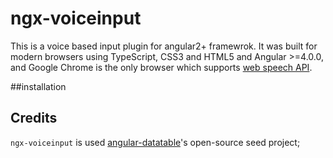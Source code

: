 # ngx-voiceinput

This is a voice based input plugin for angular2+ framewrok. It was built for modern browsers using TypeScript, CSS3 and HTML5 and Angular >=4.0.0, and Google Chrome is the only browser which supports [web speech API](https://developers.google.com/web/updates/2013/01/Voice-Driven-Web-Apps-Introduction-to-the-Web-Speech-API).

##installation


## Credits
`ngx-voiceinput` is used [angular-datatable](http://swimlane.github.io/ngx-datatable)'s open-source seed project;
